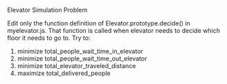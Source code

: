 Elevator Simulation Problem 
 
Edit only the function definition of Elevator.prototype.decide() in myelevator.js.
That function is called when elevator needs to decide which floor it needs to go to. 
Try to: 
1. minimize total_people_wait_time_in_elevator 
2. minimize total_people_wait_time_out_elevator 
3. minimize total_elevator_traveled_distance 
4. maximize total_delivered_people 
